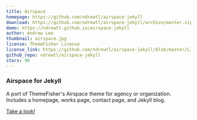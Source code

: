 ```yaml
---
title: Airspace
homepage: https://github.com/ndrewtl/airspace-jekyll
download: https://github.com/ndrewtl/airspace-jekyll/archive/master.zip
demo: https://ndrewtl.github.io/airspace-jekyll
author: Andrew Lee
thumbnail: airspace.jpg
license: ThemeFisher License
license_link: https://github.com/ndrewtl/airspace-jekyll/blob/master/LICENSE.md
github_repo: ndrewtl/airspace-jekyll
stars: 90
---
```


### Airspace for Jekyll
A port of ThemeFisher's Airspace theme for agency or organization.
Includes a homepage, works page, contact page, and Jekyll blog.

[Take a look!](https://ndrewtl.github.io/airspace-jekyll/)
